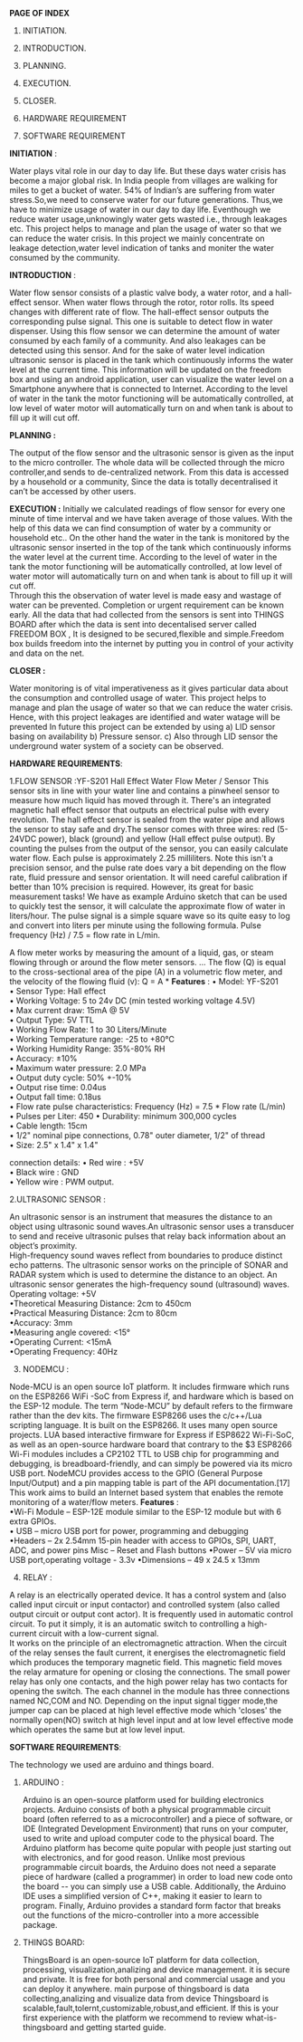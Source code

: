 **PAGE OF INDEX**

  1. INITIATION.
  
  2. INTRODUCTION.

  3. PLANNING.

  4. EXECUTION.

  5. CLOSER.

  6. HARDWARE REQUIREMENT
  
  7. SOFTWARE REQUIREMENT 
  


 **INITIATION** :

   Water plays vital role in our day to day life.
     But these days water crisis has become a major global risk.
     In India people from villages are walking for miles to get a bucket of water.
     54% of Indian’s are suffering from water stress.So,we need to conserve water for our future generations.
     Thus,we have to minimize usage of water in our day to day life.
     Eventhough we reduce water usage,unknowingly water gets wasted i.e., through leakages etc. 
     This project helps to manage and plan the usage of water so that we can reduce the water crisis.
     In this project we mainly concentrate on leakage detection,water level indication of tanks and moniter the water consumed by the community. 
 


**INTRODUCTION** :

   Water flow sensor consists of a plastic valve body, a water rotor, and a hall-effect sensor.
     When water flows through the rotor, rotor rolls. Its speed changes with different rate of flow. 
     The hall-effect sensor outputs the corresponding pulse signal. 
     This one is suitable to detect flow in water dispenser.
     Using this flow sensor we can determine the amount of water consumed by each family of a community.
     And also leakages can be detected using this sensor.
     And for the sake of water level indication ultrasonic sensor is placed in the tank 
     which continuously informs the water level at the current time. 
     This information will be updated on the freedom box and using an android application, user can visualize 
     the water level on a Smartphone anywhere that is connected to Internet. 
     According to the level of water in the tank the motor functioning will be automatically controlled, at low level of 
     water motor will automatically turn on and when tank is about to fill up it will cut off.     

                                                                                                                                                                                                                                                                                                                                                                                                                                                                                                                                                                                                                                                                                                                                                                                                                                                                                                                                                                                                                                                                                                                                                                                                                                                                                                                                                                                                                                                                                                                                                              







**PLANNING :**

   The output of the flow sensor and the ultrasonic sensor  is given as the input to the micro controller.
   The whole data will be collected through the micro controller,and sends to de-centralized network. 
    From this data is accessed by a household or a community, Since the data is totally decentralised it can’t be accessed by other users.



**EXECUTION :**
Initially we calculated readings of flow sensor for every one minute of time interval and we have taken average of those values.
   With the help of this data we can find consumption of water by a community or household etc..
   On the other hand the water in the tank is monitored by the ultrasonic sensor inserted
     in the top of the tank which continuously informs the water level at the current time.
     According to the level of water in the tank the motor functioning will be automatically controlled, 
     at low level of water motor will automatically turn on and when tank is about to fill up it will cut off.     
     Through this the observation of water level is made easy and wastage of water can be prevented. 
     Completion or urgent requirement can be known early. 
     All the data that had collected from  the sensors is sent into THINGS BOARD after which the data is sent into decentalised 
     server called FREEDOM BOX ,
     It is designed to be secured,flexible and simple.Freedom box builds freedom into the internet by putting you in control of your activity 
     and data on the net.	
	 
**CLOSER :**
     
   Water monitoring is of vital imperativeness as it gives particular data about the consumption and controlled usage of water.
    This project helps to manage and plan the usage of water so that we can reduce the water crisis.
     Hence, with this project leakages are identified and water watage will be prevented
     In future this project can be extended by using
     a) LID sensor basing on availability
     b) Pressure sensor.
     c) Also through LID sensor the underground water system of a society can be observed.

 

**HARDWARE REQUIREMENTS**:

  1.FLOW SENSOR :YF-S201 Hall Effect Water Flow Meter / Sensor
        This sensor sits in line with your water line and contains a pinwheel sensor to measure how much liquid has moved through it. There's an integrated magnetic hall effect sensor that outputs an electrical pulse with every revolution. The hall effect sensor is sealed from the water pipe and allows the sensor to stay safe and dry.The sensor comes with three wires: red (5-24VDC power), black (ground) and yellow (Hall effect pulse output). By counting the pulses from the output of the sensor, you can easily calculate water flow. Each pulse is approximately 2.25 milliliters. Note this isn't a precision sensor, and the pulse rate does vary a bit depending on the flow rate, fluid pressure and sensor orientation. It will need careful calibration if better than 10% precision is required. However, its great for basic measurement tasks!
     We have as example Arduino sketch that can be used to quickly test the sensor, it will calculate the approximate flow of water in liters/hour.
     The pulse signal is a simple square wave so its quite easy to log and convert into liters per minute using the following formula.
     Pulse frequency (Hz) / 7.5 = flow rate in L/min.

   A flow meter works by measuring the amount of a liquid, gas, or steam flowing through or around the flow meter sensors. ... The flow (Q) is equal to the cross-sectional area of the pipe (A) in a volumetric flow meter, and the velocity of the flowing fluid (v): Q = A * 
     **Features** :
     • Model: YF-S201    
     • Sensor Type: Hall effect  
     • Working Voltage: 5 to 24v DC (min tested working voltage 4.5V)  
     • Max current draw: 15mA @ 5V  
     • Output Type: 5V TTL  
     • Working Flow Rate: 1 to 30 Liters/Minute  
     • Working Temperature range: -25 to +80℃  
     • Working Humidity Range: 35%-80% RH   
     • Accuracy: ±10%  
     • Maximum water pressure: 2.0 MPa  
     • Output duty cycle: 50% +-10%  
     • Output rise time: 0.04us  
     • Output fall time: 0.18us  
     • Flow rate pulse characteristics: Frequency (Hz) = 7.5 * Flow rate (L/min)  
     • Pulses per Liter: 450 
     • Durability: minimum 300,000 cycles  
     • Cable length: 15cm  
     • 1/2" nominal pipe connections, 0.78" outer diameter, 1/2" of thread  
     • Size: 2.5" x 1.4" x 1.4"  
   
   connection details:
     • Red wire : +5V  
     • Black wire : GND  
     • Yellow wire : PWM output.


   2.ULTRASONIC SENSOR :
        
   An ultrasonic sensor is an instrument that measures the distance to an object using ultrasonic sound waves.An ultrasonic sensor uses a transducer to send and receive ultrasonic pulses that relay back information about an object’s proximity.  
     High-frequency sound waves reflect from boundaries to produce distinct echo patterns.
     The ultrasonic sensor works on the principle of SONAR and RADAR system which is used to determine the distance to an object. An ultrasonic sensor generates the high-frequency sound (ultrasound) waves. 
     Operating voltage: +5V  
     •Theoretical  Measuring Distance: 2cm to 450cm  
     •Practical Measuring Distance: 2cm to 80cm  
     •Accuracy: 3mm  
     •Measuring angle covered: <15°  
     •Operating Current: <15mA  
     •Operating Frequency: 40Hz  


   3. NODEMCU : 
       
  Node-MCU is an open source IoT platform. It includes firmware which runs on the ESP8266 WiFi -SoC from Express if, and hardware which is based on the ESP-12 module. The term “Node-MCU” by default refers to the firmware rather than the dev kits. The firmware ESP8266 uses the c/c++/Lua scripting language. It is built on the  ESP8266. It uses many open source projects. LUA based interactive firmware for Express if ESP8622 Wi-Fi-SoC, as well as an open-source hardware board that contrary to the $3 ESP8266 Wi-Fi modules includes a CP2102 TTL to USB chip for programming and debugging, is breadboard-friendly, and can simply be powered via its micro USB port.
     NodeMCU provides access to the GPIO (General Purpose Input/Output) and a pin mapping table is part of the API documentation.[17]
     This work aims to build an Internet based system that enables the remote monitoring of a water/flow meters. 
     **Features** :  
     •Wi-Fi Module – ESP-12E module similar to the ESP-12 module but with 6 extra GPIOs.  
     • USB – micro USB port for power, programming and debugging  
     •Headers – 2x 2.54mm 15-pin header with access to GPIOs, SPI, UART, ADC, and power pins Misc – Reset and Flash buttons 
     •Power – 5V via micro USB port,operating voltage - 3.3v
     •Dimensions – 49 x 24.5 x 13mm  
     
   4. RELAY :
     
  A relay is an electrically operated device. It has a control system and (also called input circuit or input contactor) and controlled system (also called output circuit or output cont actor). It is frequently used in automatic control circuit. To put it simply, it is an automatic switch to controlling a high-current circuit with a low-current signal.  
     It works on the principle of an electromagnetic attraction. When the circuit of the relay senses the fault current, it energises the electromagnetic field which produces the temporary magnetic field.
     This magnetic field moves the relay armature for opening or closing the connections. 
     The small power relay has only one contacts, and the high power relay has two contacts for opening the switch.
     The each channel in the module has three connections named NC,COM and NO.
     Depending on the input signal tigger mode,the jumper cap can be placed at high level effective mode which 'closes' the normally open(NO) switch at high level input and at low level effective mode which operates the same but at low level input.


**SOFTWARE REQUIREMENTS**:     

The technology we used are arduino and things board.
    
   1. ARDUINO :
          
         Arduino is an open-source platform used for building electronics projects. Arduino consists of both a physical programmable circuit board (often referred to as a microcontroller) and a piece of software, or IDE (Integrated Development Environment) that runs on your computer, used to write and upload computer code to the physical board.
         The Arduino platform has become quite popular with people just starting out with electronics, and for good reason. Unlike most previous programmable circuit boards, the Arduino does not need a separate piece of hardware (called a programmer) in order to load new code onto the board -- you can simply use a USB cable. Additionally, the Arduino IDE uses a simplified version of C++, making it easier to learn to program. Finally, Arduino provides a standard form factor that breaks out the functions of the micro-controller into a more accessible package.
    
   2.  THINGS BOARD: 
          
         ThingsBoard is an open-source IoT platform for data collection, processing, visualization,analizing and device management. it is secure and private.
         It is free for both personal and commercial usage and you can deploy it anywhere.
         main purpose of thingsboard is data collecting,analizing and visualize data from device
         Thingsboard is scalable,fault,tolernt,customizable,robust,and efficient.
         If this is your first experience with the platform we recommend to review what-is-thingsboard and getting started guide.


